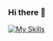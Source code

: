 ### Hi there 👋
[![My Skills](https://skillicons.dev/icons?i=angular,typescript,javascript,html,css,sass,react,nextjs,azure,cs,git,github)]([[https://skillicons.dev](https://www.linkedin.com/in/shahir-wardak/)])
<!--
**ShahirWardak/ShahirWardak** is a ✨ _special_ ✨ repository because its `README.md` (this file) appears on your GitHub profile.

Here are some ideas to get you started:

- 🔭 I’m currently working on ...
- 🌱 I’m currently learning ...
- 👯 I’m looking to collaborate on ...
- 🤔 I’m looking for help with ...
- 💬 Ask me about ...
- 📫 How to reach me: ...
- 😄 Pronouns: ...
- ⚡ Fun fact: ...
-->
